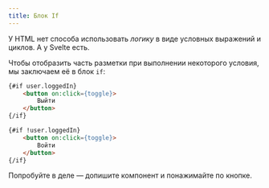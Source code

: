 ```yaml
---
title: Блок If
---
```


У HTML нет способа использовать *логику* в виде условных выражений и циклов. А у Svelte есть.

Чтобы отобразить часть разметки при выполнении некоторого условия, мы заключаем её в блок `if`:

```html
{#if user.loggedIn}
	<button on:click={toggle}>
		Выйти
	</button>
{/if}

{#if !user.loggedIn}
	<button on:click={toggle}>
		Войти
	</button>
{/if}
```

Попробуйте в деле — допишите компонент и понажимайте по кнопке.
